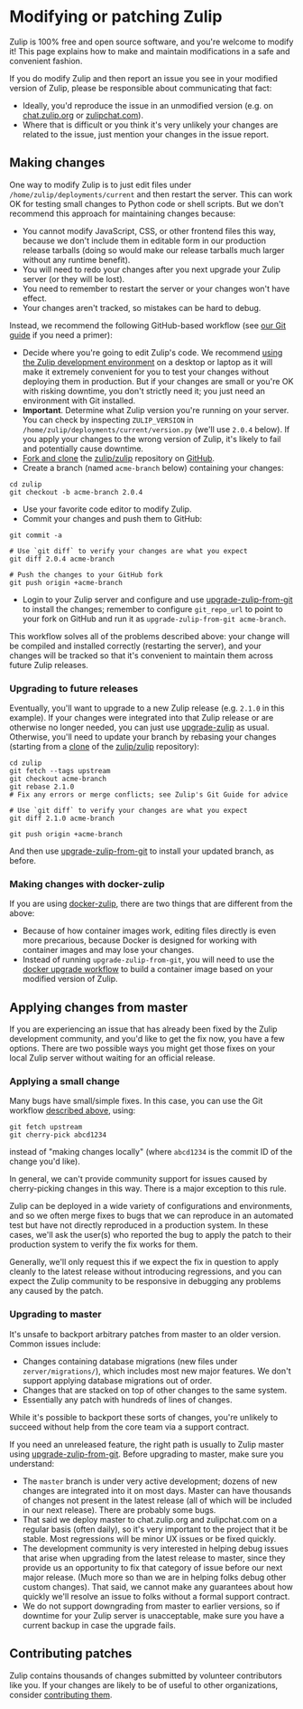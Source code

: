 # Modifying or patching Zulip

Zulip is 100% free and open source software, and you're welcome to
modify it!  This page explains how to make and maintain modifications
in a safe and convenient fashion.

If you do modify Zulip and then report an issue you see in your
modified version of Zulip, please be responsible about communicating
that fact:

* Ideally, you'd reproduce the issue in an unmodified version (e.g. on
[chat.zulip.org](../contributing/chat-zulip-org.html) or
[zulipchat.com](https://zulipchat.com)).
* Where that is difficult or you think it's very unlikely your changes
are related to the issue, just mention your changes in the issue report.

## Making changes

One way to modify Zulip is to just edit files under
`/home/zulip/deployments/current` and then restart the server.  This
can work OK for testing small changes to Python code or shell scripts.
But we don't recommend this approach for maintaining changes because:

* You cannot modify JavaScript, CSS, or other frontend files this way,
  because we don't include them in editable form in our production
  release tarballs (doing so would make our release tarballs much
  larger without any runtime benefit).
* You will need to redo your changes after you next upgrade your Zulip
  server (or they will be lost).
* You need to remember to restart the server or your changes won't
  have effect.
* Your changes aren't tracked, so mistakes can be hard to debug.

Instead, we recommend the following GitHub-based workflow (see [our
Git guide][git-guide] if you need a primer):

* Decide where you're going to edit Zulip's code.  We recommend [using
  the Zulip development environment](../development/overview.html) on
  a desktop or laptop as it will make it extremely convenient for you
  to test your changes without deploying them in production.  But if
  your changes are small or you're OK with risking downtime, you don't
  strictly need it; you just need an environment with Git installed.
* **Important**.  Determine what Zulip version you're running on your
  server.  You can check by inspecting `ZULIP_VERSION` in
  `/home/zulip/deployments/current/version.py` (we'll use `2.0.4`
  below).  If you apply your changes to the wrong version of Zulip,
  it's likely to fail and potentially cause downtime.
* [Fork and clone][fork-clone] the [zulip/zulip][] repository on
  [GitHub](https://github.com).
* Create a branch (named `acme-branch` below) containing your changes:

```
cd zulip
git checkout -b acme-branch 2.0.4
```

* Use your favorite code editor to modify Zulip.
* Commit your changes and push them to GitHub:

```
git commit -a

# Use `git diff` to verify your changes are what you expect
git diff 2.0.4 acme-branch

# Push the changes to your GitHub fork
git push origin +acme-branch
```

* Login to your Zulip server and configure and use
[upgrade-zulip-from-git][] to install the changes; remember to
configure `git_repo_url` to point to your fork on GitHub and run it as
`upgrade-zulip-from-git acme-branch`.

This workflow solves all of the problems described above: your change
will be compiled and installed correctly (restarting the server), and
your changes will be tracked so that it's convenient to maintain them
across future Zulip releases.

### Upgrading to future releases

Eventually, you'll want to upgrade to a new Zulip release
(e.g. `2.1.0` in this example).  If your changes were integrated into
that Zulip release or are otherwise no longer needed, you can just use
[upgrade-zulip][upgrade-zulip] as usual.  Otherwise, you'll need to
update your branch by rebasing your changes (starting from a
[clone][fork-clone] of the [zulip/zulip][] repository):

```
cd zulip
git fetch --tags upstream
git checkout acme-branch
git rebase 2.1.0
# Fix any errors or merge conflicts; see Zulip's Git Guide for advice

# Use `git diff` to verify your changes are what you expect
git diff 2.1.0 acme-branch

git push origin +acme-branch
```

And then use [upgrade-zulip-from-git][] to install your updated
branch, as before.

### Making changes with docker-zulip

If you are using [docker-zulip][], there are two things that are
different from the above:

* Because of how container images work, editing files directly is even
  more precarious, because Docker is designed for working with
  container images and may lose your changes.
* Instead of running `upgrade-zulip-from-git`, you will need to use
  the [docker upgrade workflow][docker-zulip-upgrade] to build a
  container image based on your modified version of Zulip.

[docker-zulip]: https://github.com/zulip/docker-zulip
[docker-zulip-upgrade]: https://github.com/zulip/docker-zulip#upgrading-from-a-git-repository

## Applying changes from master

If you are experiencing an issue that has already been fixed by the
Zulip development community, and you'd like to get the fix now, you
have a few options.  There are two possible ways you might get those
fixes on your local Zulip server without waiting for an official release.

### Applying a small change

Many bugs have small/simple fixes.  In this case, you can use the Git
workflow [described above](#making-changes), using:

```
git fetch upstream
git cherry-pick abcd1234
```

instead of "making changes locally" (where `abcd1234` is the commit ID
of the change you'd like).

In general, we can't provide community support for issues caused by
cherry-picking changes in this way.  There is a major exception to
this rule.

Zulip can be deployed in a wide variety of configurations and
environments, and so we often merge fixes to bugs that we can
reproduce in an automated test but have not directly reproduced in a
production system.  In these cases, we'll ask the user(s) who reported
the bug to apply the patch to their production system to verify the
fix works for them.

Generally, we'll only request this if we expect the fix in question to
apply cleanly to the latest release without introducing regressions,
and you can expect the Zulip community to be responsive in debugging
any problems any caused by the patch.

### Upgrading to master

It's unsafe to backport arbitrary patches from master to an older
version.  Common issues include:

* Changes containing database migrations (new files under
  `zerver/migrations/`), which includes most new major features.  We
  don't support applying database migrations out of order.
* Changes that are stacked on top of other changes to the same system.
* Essentially any patch with hundreds of lines of changes.

While it's possible to backport these sorts of changes, you're
unlikely to succeed without help from the core team via a support
contract.

If you need an unreleased feature, the right path is usually to Zulip
master using [upgrade-zulip-from-git][].  Before upgrading to master,
make sure you understand:

* The `master` branch is under very active development; dozens of new
  changes are integrated into it on most days.  Master can have
  thousands of changes not present in the latest release (all of which
  will be included in our next release).  There are probably some
  bugs.
* That said we deploy master to chat.zulip.org and zulipchat.com on a
  regular basis (often daily), so it's very important to the project
  that it be stable.  Most regressions will be minor UX issues or be
  fixed quickly.
* The development community is very interested in helping debug issues
  that arise when upgrading from the latest release to master, since
  they provide us an opportunity to fix that category of issue before
  our next major release.  (Much more so than we are in helping folks
  debug other custom changes).  That said, we cannot make any
  guarantees about how quickly we'll resolve an issue to folks without
  a formal support contract.
* We do not support downgrading from master to earlier versions, so if downtime
  for your Zulip server is unacceptable, make sure you have a current
  backup in case the upgrade fails.

## Contributing patches

Zulip contains thousands of changes submitted by volunteer
contributors like you.  If your changes are likely to be of useful to
other organizations, consider [contributing
them](../overview/contributing.html).

[fork-clone]: ../git/cloning.html#get-zulip-code
[upgrade-zulip-from-git]: ../production/maintain-secure-upgrade.html#upgrading-from-a-git-repository
[upgrade-zulip]: ../production/maintain-secure-upgrade.html#upgrading
[git-guide]: ../git/index.html
[zulip/zulip]: https://github.com/zulip/zulip/
